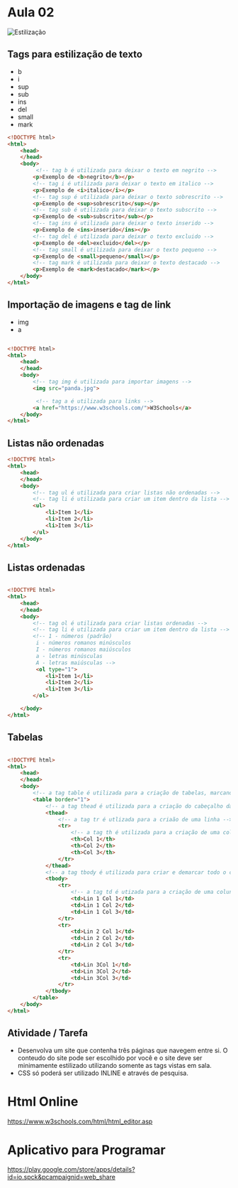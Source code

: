 # Aula 02

![Estilização](https://github.com/user-attachments/assets/8f06a131-ed6b-4acf-8405-f39142551b7c)

## Tags para estilização de texto

- b
- i
- sup
- sub
- ins
- del
- small
- mark

```html
<!DOCTYPE html>
<html>
    <head>
    </head>
    <body>
         <!-- tag b é utilizada para deixar o texto em negrito -->
        <p>Exemplo de <b>negrito</b></p>
        <!-- tag i é utilizada para deixar o texto em italico -->
        <p>Exemplo de <i>italico</i></p>
        <!-- tag sup é utilizada para deixar o texto sobrescrito -->
        <p>Exemplo de <sup>sobrescrito</sup></p>
        <!-- tag sub é utilizada para deixar o texto subscrito -->
        <p>Exemplo de <sub>subscrito</sub></p>
        <!-- tag ins é utilizada para deixar o texto inserido -->
        <p>Exemplo de <ins>inserido</ins></p>
        <!-- tag del é utilizada para deixar o texto excluido -->
        <p>Exemplo de <del>excluido</del></p>
        <!-- tag small é utilizada para deixar o texto pequeno -->
        <p>Exemplo de <small>pequeno</small></p>
        <!-- tag mark é utilizada para deixar o texto destacado -->
        <p>Exemplo de <mark>destacado</mark></p>
    </body>
</html>
```

## Importação de imagens e tag de link
- img
- a

```html

<!DOCTYPE html>
<html>
    <head>
    </head>
    <body>
        <!-- tag img é utilizada para importar imagens -->
        <img src="panda.jpg">

         <!-- tag a é utilizada para links -->
        <a href="https://www.w3schools.com/">W3Schools</a>
    </body>
</html>

```

## Listas não ordenadas
```html
<!DOCTYPE html>
<html>
    <head>
    </head>
    <body>  
        <!-- tag ul é utilizada para criar listas não ordenadas -->
        <!-- tag li é utilizada para criar um item dentro da lista -->
        <ul>
            <li>Item 1</li>
            <li>Item 2</li>
            <li>Item 3</li>
        </ul>
    </body>
</html>
```

## Listas ordenadas

```html

<!DOCTYPE html>
<html>
    <head>
    </head>
    <body>
        <!-- tag ol é utilizada para criar listas ordenadas -->
        <!-- tag li é utilizada para criar um item dentro da lista -->
        <!-- 1 - números (padrão)
         i - números romanos minúsculos
         I - números romanos maiúsculos
         a - letras minúsculas
         A - letras maiúsculas -->
         <ol type="1">
            <li>Item 1</li>
            <li>Item 2</li>
            <li>Item 3</li>
        </ol>

    </body>
</html>

```

## Tabelas

```html

<!DOCTYPE html>
<html>
    <head>
    </head>
    <body>
        <!-- a tag table é utilizada para a criação de tabelas, marcando o inicio e o fim de uma -->
        <table border="1">
            <!-- a tag thead é utilizada para a criação do cabeçalho da tabela -->
            <thead>
                <!-- a tag tr é utlizada para a criaão de uma linha -->
                <tr>
                    <!-- a tag th é utilizada para a criação de uma coluna com o texto em negrito, semelhante a tag h1-h6 -->
                    <th>Col 1</th>
                    <th>Col 2</th>
                    <th>Col 3</th>
                </tr>
            </thead>
            <!-- a tag tbody é utilizada para criar e demarcar todo o corpo da tabela -->
            <tbody>
                <tr>
                    <!-- a tag td é utizada para a criação de uma coluna -->
                    <td>Lin 1 Col 1</td>
                    <td>Lin 1 Col 2</td>
                    <td>Lin 1 Col 3</td>
                </tr>
                <tr>
                    <td>Lin 2 Col 1</td>
                    <td>Lin 2 Col 2</td>
                    <td>Lin 2 Col 3</td>
                </tr>
                <tr>
                    <td>Lin 3Col 1</td>
                    <td>Lin 3Col 2</td>
                    <td>Lin 3Col 3</td>
                </tr>
            </tbody>
        </table>
    </body>
</html>

```

## Atividade / Tarefa

- Desenvolva um site que contenha três páginas que navegem entre si. O conteudo do site pode ser escolhido por você e o site deve ser minimamente estilizado utilizando somente as tags vistas em sala.
- CSS só poderá ser utilizado INLINE e através de pesquisa.

# Html Online

https://www.w3schools.com/html/html_editor.asp
# Aplicativo para Programar
https://play.google.com/store/apps/details?id=io.spck&pcampaignid=web_share


